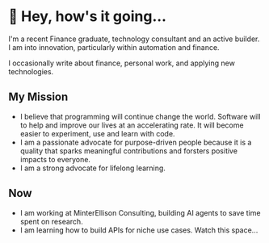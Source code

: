 # 👋 Hey, how's it going...

I'm a recent Finance graduate, technology consultant and an active builder. I am into innovation, particularly within automation and finance.

I occasionally write about finance, personal work, and applying new technologies.

## My Mission

* I believe that programming will continue change the world. Software will to help and improve our lives at an accelerating rate. It will become easier to experiment, use and learn with code.
* I am a passionate advocate for purpose-driven people because it is a quality that sparks meaningful contributions and forsters positive impacts to everyone.
* I am a strong advocate for lifelong learning.

## Now
* I am working at MinterEllison Consulting, building AI agents to save time spent on research.
* I am learning how to build APIs for niche use cases. Watch this space...
